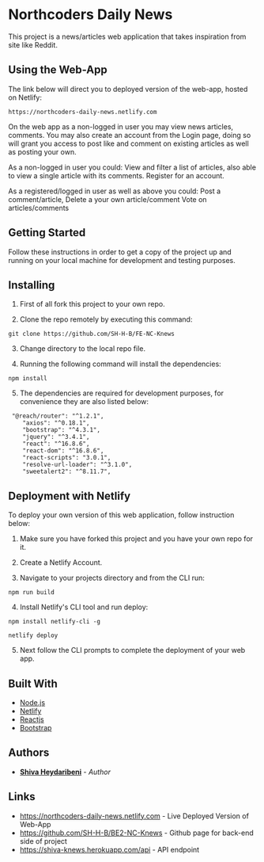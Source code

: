 # Northcoders Daily News

This project is a news/articles web application that takes inspiration from site like Reddit.

## Using the Web-App

The link below will direct you to deployed version of the web-app, hosted on Netlify:

```
https://northcoders-daily-news.netlify.com

```

On the web app as a non-logged in user you may view news articles, comments. You may also create an account from the Login page, doing so will grant you access to post like and comment on existing articles as well as posting your own.

As a non-logged in user you could:
View and filter a list of articles, also able to view a single article with its comments.
Register for an account.

As a registered/logged in user as well as above you could:
Post a comment/article,
Delete a your own article/comment
Vote on articles/comments

## Getting Started

Follow these instructions in order to get a copy of the project up and running on your local machine for development and testing purposes.

## Installing

1. First of all fork this project to your own repo.

2. Clone the repo remotely by executing this command:

```
git clone https://github.com/SH-H-B/FE-NC-Knews
```

3. Change directory to the local repo file.

4. Running the following command will install the dependencies:

```
npm install
```

5. The dependencies are required for development purposes, for convenience they are also listed below:

```
 "@reach/router": "^1.2.1",
    "axios": "^0.18.1",
    "bootstrap": "^4.3.1",
    "jquery": "^3.4.1",
    "react": "^16.8.6",
    "react-dom": "^16.8.6",
    "react-scripts": "3.0.1",
    "resolve-url-loader": "^3.1.0",
    "sweetalert2": "^8.11.7",

```

## Deployment with Netlify

To deploy your own version of this web application, follow instruction below:

1. Make sure you have forked this project and you have your own repo for it.

2. Create a Netlify Account.

3. Navigate to your projects directory and from the CLI run:

```
npm run build
```

4. Install Netlify's CLI tool and run deploy:

```
npm install netlify-cli -g

netlify deploy
```

5. Next follow the CLI prompts to complete the deployment of your web app.

## Built With

- [Node.js](https://nodejs.org/en/docs/)
- [Netlify](https://www.netlify.com/docs/)
- [Reactjs](https://reactjs.org/docs/getting-started.html)
- [Bootstrap](https://getbootstrap.com/docs/4.3/getting-started/introduction/)

## Authors

- **[Shiva Heydaribeni](https://github.com/SH-H-B)** - _Author_

## Links

- https://northcoders-daily-news.netlify.com - Live Deployed Version of Web-App
- https://github.com/SH-H-B/BE2-NC-Knews - Github page for back-end side of project
- https://shiva-knews.herokuapp.com/api - API endpoint
